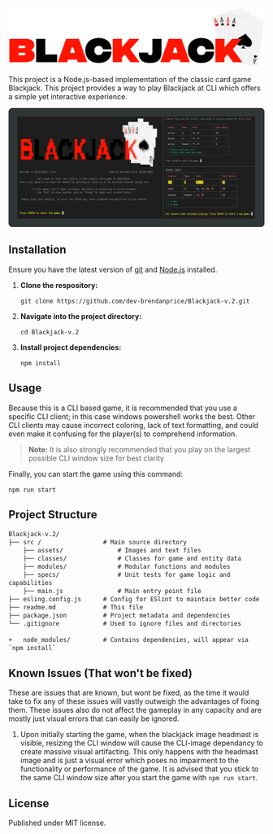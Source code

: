 ![Readme.md Blackjack Header Image](/src/assets/github_headmast.png)

This project is a Node.js-based implementation of the classic card game Blackjack.  This project provides a way to play Blackjack at CLI which offers a simple yet interactive experience.

![Showcase of Gameplay](/src/assets/github_showcase.png)

## Installation
Ensure you have the latest version of [git](https://git-scm.com/downloads) and [Node.js](https://nodejs.org/en/download) installed.

1. **Clone the respository:**
    ```shell
    git clone https://github.com/dev-brendanprice/Blackjack-v.2.git
    ```

2. **Navigate into the project directory:**
    ```shell
    cd Blackjack-v.2
    ```

3. **Install project dependencies:**
    ```shell
    npm install
    ```


## Usage
Because this is a CLI based game, it is recommended that you use a specific CLI client; in this case windows powershell works the best. Other CLI clients may cause incorrect coloring, lack of text formatting, and could even make it confusing for the player(s) to comprehend information.

> **Note:** It is also strongly recommended that you play on the largest possible CLI window size for best clarity

Finally, you can start the game using this command:

```shell
npm run start
```


## Project Structure
```
Blackjack-v.2/
├── src /                 # Main source directory
    ├── assets/               # Images and text files
    ├── classes/              # Classes for game and entity data
    ├── modules/              # Modular functions and modules
    ├── specs/                # Unit tests for game logic and capabilities
    ├── main.js               # Main entry point file
├── esling.config.js      # Config for ESlint to maintain better code
├── readme.md             # This file
├── package.json          # Project metadata and dependencies
└── .gitignore            # Used to ignore files and directories

+   node_modules/         # Contains dependencies, will appear via `npm install`
```


## Known Issues (That won't be fixed)
These are issues that are known, but wont be fixed, as the time it would take to fix any of these issues will vastly outweigh the advantages of fixing them.  These issues also do not affect the gameplay in any capacity and are mostly just visual errors that can easily be ignored.

1. Upon initially starting the game, when the blackjack image headmast is visible, resizing the CLI window will cause the CLI-image dependancy to create massive visual artifacting. This only happens with the headmast image and is just a visual error which poses no impairment to the functionality or performance of the game.  It is advised that you stick to the same CLI window size after you start the game with `npm run start`.


## License
Published under MIT license.
